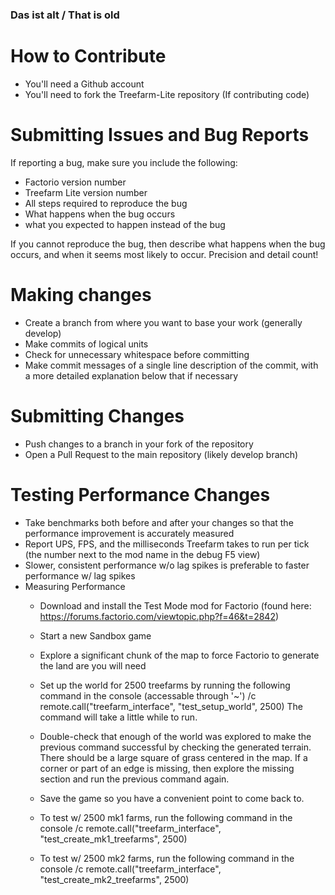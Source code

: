 ### Das ist alt  /   That is old




# How to Contribute
* You'll need a Github account
* You'll need to fork the Treefarm-Lite repository (If contributing code)

# Submitting Issues and Bug Reports
If reporting a bug, make sure you include the following: 
* Factorio version number
* Treefarm Lite version number
* All steps required to reproduce the bug
* What happens when the bug occurs
* what you expected to happen instead of the bug

If you cannot reproduce the bug, then describe what happens when the bug occurs, and when it seems most likely to occur. Precision and detail count!

# Making changes
* Create a branch from where you want to base your work (generally develop)
* Make commits of logical units
* Check for unnecessary whitespace before committing
* Make commit messages of a single line description of the commit, with a more detailed explanation below that if necessary 

# Submitting Changes
* Push changes to a branch in your fork of the repository
* Open a Pull Request to the main repository (likely develop branch)

# Testing Performance Changes
* Take benchmarks both before and after your changes so that the performance improvement is accurately measured
* Report UPS, FPS, and the milliseconds Treefarm takes to run per tick (the number next to the mod name in the debug F5 view)
* Slower, consistent performance w/o lag spikes is preferable to faster performance w/ lag spikes
* Measuring Performance
  * Download and install the Test Mode mod for Factorio (found here: https://forums.factorio.com/viewtopic.php?f=46&t=2842)
  * Start a new Sandbox game
  * Explore a significant chunk of the map to force Factorio to generate the land are you will need
  * Set up the world for 2500 treefarms by running the following command in the console (accessable through '~')
    /c remote.call("treefarm_interface", "test_setup_world", 2500)
    The command will take a little while to run.
  * Double-check that enough of the world was explored to make the previous command successful by checking the generated terrain. There should be a large square of grass centered in the map. If a corner or part of an edge is missing, then explore the missing section and run the previous command again.
  * Save the game so you have a convenient point to come back to.
  * To test w/ 2500 mk1 farms, run the following command in the console
    /c remote.call("treefarm_interface", "test_create_mk1_treefarms", 2500)

  * To test w/ 2500 mk2 farms, run the following command in the console
    /c remote.call("treefarm_interface", "test_create_mk2_treefarms", 2500)
